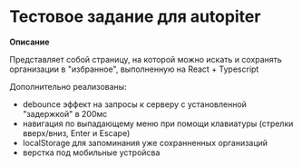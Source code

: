 # Тестовое задание для autopiter

**Описание**

Представляет собой страницу, на которой можно искать и сохранять организации в "избранное",
выполненную на React + Typescript

Дополнительно реализованы:
* debounce эффект на запросы к серверу с установленной "задержкой" в 200мс
* навигация по выпадающему меню при помощи клавиатуры (стрелки вверх/вниз, Enter и Escape)
* localStorage для запоминания уже сохранненных организаций
* верстка под мобильные устройсва
